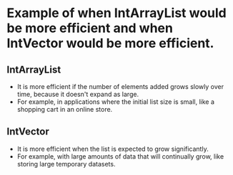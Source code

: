 # Example of when IntArrayList would be more efficient and when IntVector would be more efficient.

## IntArrayList
- It is more efficient if the number of elements added grows slowly over time, because it doesn't expand as large.
- For example, in applications where the initial list size is small, like a shopping cart in an online store.

## IntVector
- It is more efficient when the list is expected to grow significantly.
- For example, with large amounts of data that will continually grow, like storing large temporary datasets.